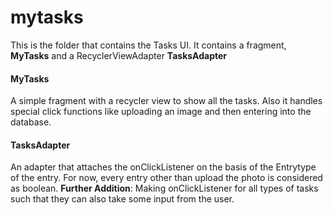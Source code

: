# mytasks
This is the folder that contains the Tasks UI.
It contains a fragment, **MyTasks** and a RecyclerViewAdapter **TasksAdapter**

#### MyTasks
A simple fragment with a recycler view to show all the tasks.
Also it handles special click functions like uploading an image and then entering into the database.

#### TasksAdapter
An adapter that attaches the onClickListener on the basis of the Entrytype of the entry.
For now, every entry other than upload the photo is considered as boolean.
**Further Addition**: Making onClickListener for all types of tasks such that they can also take some input from the user.
